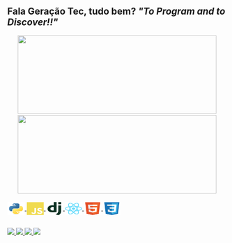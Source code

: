 ## Fala Geração Tec, tudo bem? <i>"To Program and to Discover!!"</i>

<div align="center">
  <a href="https://github.com/JosAnderson">
  <img height="180em" width="456.92em" src="https://github-readme-stats.vercel.app/api?username=JosAnderson&show_icons=true&theme=nightowl&include_all_commits=true&count_private=true"/> 
  <img height="180em" width="456.92em" src="https://github-readme-stats.vercel.app/api/top-langs/?username=JosAnderson&layout=compact&langs_count=7&theme=nightowl"/> 
</div>

<div style="display: inline_block"><br>
  <img align="center" alt="Jos_Python" height="30" width="40" src="https://raw.githubusercontent.com/devicons/devicon/master/icons/python/python-original.svg">
  <img align="center" alt="Jos_JS" height="30" width="40" src="https://raw.githubusercontent.com/devicons/devicon/master/icons/javascript/javascript-plain.svg">
  <img align="center" alt="Jos_Django" height="30" width="40" src="https://raw.githubusercontent.com/devicons/devicon/master/icons/django/django-plain.svg"> 
  <img align="center" alt="Jos_React" height="30" width="40" src="https://raw.githubusercontent.com/devicons/devicon/master/icons/react/react-original.svg"> 
  <img align="center" alt="Jos_HTML" height="30" width="40" src="https://raw.githubusercontent.com/devicons/devicon/master/icons/html5/html5-original.svg"> 
  <img align="center" alt="Jos_CSS" height="30" width="40" src="https://raw.githubusercontent.com/devicons/devicon/master/icons/css3/css3-original.svg">
</div>
 
##

<div style="center">
  <a href="https://www.instagram.com/anderson.arruda_29/" target="_blank">
    <img src="https://img.shields.io/badge/-Instagram-%23E4405F?style=for-the-badge&logo=instagram&logoColor=white" target="_blank">
  </a>
  <a href = "andersonjose64542@gmail.com">
    <img src="https://img.shields.io/badge/-Gmail-%23333?style=for-the-badge&logo=gmail&logoColor=white" target ="_blank">
  </a> 
  <a href="https://www.linkedin.com/in/anderson-arruda-276677244" target="_blank">
    <img src="https://img.shields.io/badge/-LinkedIn-%230077B5?style=for-the-badge&logo=linkedin&logoColor=white" target="_blank">
  </a>
  <a href="https://youtube.com/channel/UCtnXnDOE-HnuF7d3uo1nh2w" target="_blank">
    <img src="https://img.shields.io/badge/YouTube-FF0000?style=for-the-badge&logo=youtube&logoColor=white" target="_blank">
  </a>
</div>
